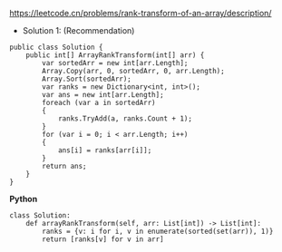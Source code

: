 https://leetcode.cn/problems/rank-transform-of-an-array/description/ 

- Solution 1: (Recommendation)
```
public class Solution {
    public int[] ArrayRankTransform(int[] arr) {
        var sortedArr = new int[arr.Length];
        Array.Copy(arr, 0, sortedArr, 0, arr.Length);
        Array.Sort(sortedArr);
        var ranks = new Dictionary<int, int>();
        var ans = new int[arr.Length];
        foreach (var a in sortedArr)
        {
            ranks.TryAdd(a, ranks.Count + 1);
        }
        for (var i = 0; i < arr.Length; i++)
        {
            ans[i] = ranks[arr[i]];
        }
        return ans;
    }
}
```
**Python**
```
class Solution:
    def arrayRankTransform(self, arr: List[int]) -> List[int]:
        ranks = {v: i for i, v in enumerate(sorted(set(arr)), 1)}
        return [ranks[v] for v in arr]
        
```
